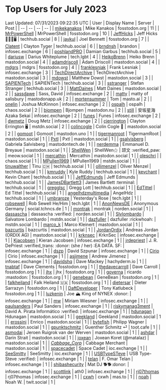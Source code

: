 # Top Users for July 2023
Last Updated: 07/31/2023 09:22:35 UTC
| User | Display Name | Server | Post |
| -- | -- | -- | -- |
| [mikekanakos](https://fosstodon.org/@mikekanakos) | Mike Kanakos | fosstodon.org | 11 |
| [MrPowerShell](https://fosstodon.org/@MrPowerShell) | MrPowerShell | fosstodon.org | 10 |
| [JeffHicks](https://techhub.social/@JeffHicks) | Jeff Hicks 🐶🎼🍷🖥️ | techhub.social | 8 |
| [jaykul](https://fosstodon.org/@jaykul) | Joel Bennett | fosstodon.org | 7 |
| [Clatent](https://techhub.social/@Clatent) | Clayton Tyger | techhub.social | 6 |
| [brndnsh](https://infosec.exchange/@brndnsh) | brandon | infosec.exchange | 6 |
| [poshlandPRO](https://techhub.social/@poshlandPRO) | Damian Garbus | techhub.social | 5 |
| [dariusw](https://tech.lgbt/@dariusw) | Darius Whiteplume | tech.lgbt | 4 |
| [HeikoBrenn](https://mastodon.social/@HeikoBrenn) | Heiko Brenn | mastodon.social | 4 |
| [adamdriscoll](https://mastodon.social/@adamdriscoll) | Adam Driscoll | mastodon.social | 4 |
| [mdgrs](https://fosstodon.org/@mdgrs) | mdgrs | fosstodon.org | 4 |
| [franklesniak](https://infosec.exchange/@franklesniak) | Frank Lesniak | infosec.exchange | 3 |
| [TechDirectArchive](https://mastodon.social/@TechDirectArchive) | TechDirectArchive | mastodon.social | 3 |
| [mdowst](https://mastodon.social/@mdowst) | Matthew Dowst | mastodon.social | 3 |
| [SAPIENTech](https://techhub.social/@SAPIENTech) | SAPIENTech | techhub.social | 3 |
| [sstranger](https://techhub.social/@sstranger) | Stefan Stranger | techhub.social | 3 |
| [MattDaines](https://mastodon.social/@MattDaines) | Matt Daines | mastodon.social | 2 |
| [sassdawe](https://infosec.exchange/@sassdawe) | Sass, David | infosec.exchange | 2 |
| [matty](https://mastodonapp.uk/@matty) | matty of salisbury | mastodonapp.uk | 2 |
| [mortensummer](https://masto.ai/@mortensummer) | Tom | masto.ai | 2 |
| [onelin](https://infosec.exchange/@onelin) | Joshua McKinnon | infosec.exchange | 2 |
| [ospalh](https://chaos.social/@ospalh) | ospalh | chaos.social | 2 |
| [bjompen](https://mastodon.nu/@bjompen) | Bjompen | mastodon.nu | 2 |
| [still](https://infosec.exchange/@still) | 安坂星海 Azaka Sekai | infosec.exchange | 2 |
| [funes](https://infosec.exchange/@funes) | Funes | infosec.exchange | 2 |
| [dwmetz](https://infosec.exchange/@dwmetz) | Doug Metz | infosec.exchange | 2 |
| [cjerrington](https://mstdn.social/@cjerrington) | Clayton Errington 🖥️ | mstdn.social | 2 |
| [colincogle](https://mastodon.social/@colincogle) | Colin Cogle 🔵 | mastodon.social | 2 |
| [gomoot](https://mastodon.uno/@gomoot) | Gomoot | mastodon.uno | 1 |
| [tigermanroot](https://mastodon.social/@tigermanroot) | TigermamRoot | mastodon.social | 1 |
| [Pxtl](https://mastodon.social/@Pxtl) | Pxtl | mastodon.social | 1 |
| [gsalvisberg](https://mastodontech.de/@gsalvisberg) | Gabriela Salvisberg | mastodontech.de | 1 |
| [nerdemma](https://mastodon.social/@nerdemma) | Emmanuel D. Breyaue | mastodon.social | 1 |
| [ShellWen](https://meow.social/@ShellWen) | ShellWen⚝ | 颉文 :verified_paw: | meow.social | 1 |
| [mercathin](https://mastodon.social/@mercathin) | Mercathin | mastodon.social | 1 |
| [oleschri](https://chaos.social/@oleschri) |  | chaos.social | 1 |
| [MPullen1969](https://mstdn.social/@MPullen1969) | MPullen1969 | mstdn.social | 1 |
| [tinuwalther](https://techhub.social/@tinuwalther) | Tinu 🇨🇭 | techhub.social | 1 |
| [ollimenzel](https://techhub.social/@ollimenzel) | Oliver Menzel | techhub.social | 1 |
| [kmruddy](https://techhub.social/@kmruddy) | Kyle Ruddy | techhub.social | 1 |
| [kevchant](https://techhub.social/@kevchant) | Kevin Chant | techhub.social | 1 |
| [JeffEdmunds](https://techhub.social/@JeffEdmunds) | Jeff Edmunds | techhub.social | 1 |
| [JamesDBartlett3](https://techhub.social/@JamesDBartlett3) | James Bartlett :terminal: | techhub.social | 1 |
| [gregglsc](https://techhub.social/@gregglsc) | Gregg Lott | techhub.social | 1 |
| [EdTittel](https://techhub.social/@EdTittel) | Ed Tittel | techhub.social | 1 |
| [angelhdzmultimedia](https://techhub.social/@angelhdzmultimedia) | AngelHdz | techhub.social | 1 |
| [umbraroze](https://tech.lgbt/@umbraroze) | Yesterday's Rose | tech.lgbt | 1 |
| [robsewell](https://tech.lgbt/@robsewell) | Rob Sewell He/Him | tech.lgbt | 1 |
| [AnonNewsDE](https://social.tchncs.de/@AnonNewsDE) | Anonymous Germany | social.tchncs.de | 1 |
| [montrak](https://norden.social/@montrak) | montrak | norden.social | 1 |
| [dassascha](https://norden.social/@dassascha) | dassascha :verified: | norden.social | 1 |
| [Slvlombardo](https://mstdn.social/@Slvlombardo) | Salvatore Lombardo | mstdn.social | 1 |
| [dazfuller](https://mstdn.social/@dazfuller) | dazfuller :rickwhoah: | mstdn.social | 1 |
| [marco_k](https://mastodon.social/@marco_k) | Marco Kleinert | mastodon.social | 1 |
| [bazcurtis](https://mastodon.social/@bazcurtis) | bazcurtis | mastodon.social | 1 |
| [JordanOrdix](https://mastodon.social/@JordanOrdix) | Andreas Jordan (ORDIX AG) | mastodon.social | 1 |
| [krknsec](https://infosec.exchange/@krknsec) | KrknSec | infosec.exchange | 1 |
| [Kjacobsen](https://infosec.exchange/@Kjacobsen) | Kieran Jacobsen | infosec.exchange | 1 |
| [jrdepriest](https://infosec.exchange/@jrdepriest) | J. R. DePriest :verified_trans: :donor: (she / her) :EA DATA. SF: | infosec.exchange | 1 |
| [dszp](https://infosec.exchange/@dszp) | David Szpunar | infosec.exchange | 1 |
| [Cirio](https://infosec.exchange/@Cirio) | Cirio | infosec.exchange | 1 |
| [asjimene](https://infosec.exchange/@asjimene) | Andrew Jimenez | infosec.exchange | 1 |
| [davidshq](https://hachyderm.io/@davidshq) | Dave Mackey | hachyderm.io | 1 |
| [tnabtaf](https://fosstodon.org/@tnabtaf) | Dave Clements | fosstodon.org | 1 |
| [thedavecarroll](https://fosstodon.org/@thedavecarroll) | Dave Carroll | fosstodon.org | 1 |
| [jhx](https://fosstodon.org/@jhx) | jhx | fosstodon.org | 1 |
| [governa](https://fosstodon.org/@governa) | ricardo :mastodon: | fosstodon.org | 1 |
| [genebean](https://fosstodon.org/@genebean) | GeneBean | fosstodon.org | 1 |
| [falkheiland](https://fosstodon.org/@falkheiland) | Falk Heiland 🇺🇦 | fosstodon.org | 1 |
| [dietersar](https://fosstodon.org/@dietersar) | Dieter Sarrazyn | fosstodon.org | 1 |
| [DaftDeveloper](https://fosstodon.org/@DaftDeveloper) | Tony Katlubeck | fosstodon.org | 1 |
| [luzkenin](https://infosec.exchange/@luzkenin) | Joe 🏔️ King of NYNEX :donor: | infosec.exchange | 1 |
| [mw](https://infosec.exchange/@mw) | Miriam Wiesner | infosec.exchange | 1 |
| [paulsanders](https://infosec.exchange/@paulsanders) | Paul Sanders | infosec.exchange | 1 |
| [riskymanag3ment](https://infosec.exchange/@riskymanag3ment) | David A. Pirata Informático :verified: | infosec.exchange | 1 |
| [hdunagan](https://mastodon.social/@hdunagan) | Hdunagan | mastodon.social | 1 |
| [geekland](https://mastodon.social/@geekland) | Geekland | mastodon.social | 1 |
| [erossini](https://mastodon.social/@erossini) | Enrico | mastodon.social | 1 |
| [bytefish](https://mastodon.social/@bytefish) | Philipp Wagner | mastodon.social | 1 |
| [gpunktschmitz](https://toot.cafe/@gpunktschmitz) | Guenther Schmitz ⏎ | toot.cafe | 1 |
| [asmodai](https://mastodon.social/@asmodai) | Jeroen Ruigrok van der Werven | mastodon.social | 1 |
| [ashdar](https://mastodon.social/@ashdar) | Darin Strait | mastodon.social | 1 |
| [joxean](https://mastodon.social/@joxean) | Joxean Koret (@matalaz) | mastodon.social | 1 |
| [_Cabbage_Corp_](https://mastodon.social/@_Cabbage_Corp_) | Cabbage Merchant | mastodon.social | 1 |
| [spacecadet](https://ioc.exchange/@spacecadet) | Space Cadet | ioc.exchange | 1 |
| [SeeSmitty](https://ioc.exchange/@SeeSmitty) | SeeSmitty | ioc.exchange | 1 |
| [USBTypeSTeve](https://infosec.exchange/@USBTypeSTeve) | USB Type-Steve :verified: | infosec.exchange | 1 |
| [telan](https://infosec.exchange/@telan) | F. Omar Telan | infosec.exchange | 1 |
| [shibashecurity](https://infosec.exchange/@shibashecurity) | Mat DJ 🐕🐕:donor: | infosec.exchange | 1 |
| [scottlink](https://infosec.exchange/@scottlink) | ath0 | infosec.exchange | 1 |
| [rj07thomas](https://infosec.exchange/@rj07thomas) | rj07thomas | infosec.exchange | 1 |
| [cxwh](https://mas.to/@cxwh) | cxwh | mas.to | 1 |
| [noah](https://twit.social/@noah) | Noah W. | twit.social | 1 |
